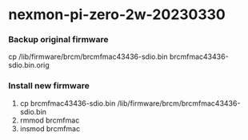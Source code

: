 # nexmon-pi-zero-2w-20230330

### Backup original firmware

cp /lib/firmware/brcm/brcmfmac43436-sdio.bin brcmfmac43436-sdio.bin.orig

### Install new firmware

1. cp brcmfmac43436-sdio.bin /lib/firmware/brcm/brcmfmac43436-sdio.bin
2. rmmod brcmfmac
3. insmod brcmfmac
